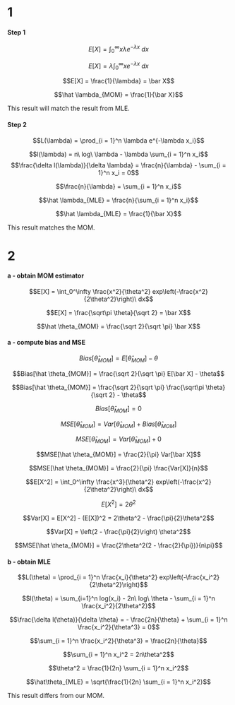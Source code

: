 # 1
#### Step 1
$$E[X] = \int_0^\infty x \lambda e^{-\lambda x}\ dx$$

$$E[X] = \lambda \int_0^\infty xe^{-\lambda x}\ dx$$

$$E[X] = \frac{1}{\lambda} = \bar X$$

$$\hat \lambda_{MOM} = \frac{1}{\bar X}$$

This result will match the result from MLE.

#### Step 2
$$L(\lambda) = \prod_{i = 1}^n \lambda e^{-\lambda x_i}$$

$$l(\lambda) = n\ log\ \lambda - \lambda \sum_{i = 1}^n x_i$$
$$\frac{\delta l(\lambda)}{\delta \lambda} = \frac{n}{\lambda} - \sum_{i = 1}^n x_i = 0$$

$$\frac{n}{\lambda} = \sum_{i = 1}^n x_i$$

$$\hat \lambda_{MLE} = \frac{n}{\sum_{i = 1}^n x_i}$$

$$\hat \lambda_{MLE} = \frac{1}{\bar X}$$

This result matches the MOM.

# 2
#### a - obtain MOM estimator
$$E[X] = \int_0^\infty \frac{x^2}{\theta^2} exp\left(-\frac{x^2}{2\theta^2}\right)\ dx$$

$$E[X] = \frac{\sqrt\pi \theta}{\sqrt 2} = \bar X$$

$$\hat \theta_{MOM} = \frac{\sqrt 2}{\sqrt \pi} \bar X$$

#### a - compute bias and MSE
$$Bias[\hat \theta_{MOM}] = E[\hat \theta_{MOM}] - \theta$$

$$Bias[\hat \theta_{MOM}] = \frac{\sqrt 2}{\sqrt \pi} E[\bar X] - \theta$$

$$Bias[\hat \theta_{MOM}] = \frac{\sqrt 2}{\sqrt \pi} \frac{\sqrt\pi \theta}{\sqrt 2} - \theta$$

$$Bias[\hat \theta_{MOM}] = 0$$

$$MSE[\hat \theta_{MOM}] = Var[\hat \theta_{MOM}] + Bias[\hat \theta_{MOM}]$$

$$MSE[\hat \theta_{MOM}] = Var[\hat \theta_{MOM}] + 0$$

$$MSE[\hat \theta_{MOM}] = \frac{2}{\pi} Var[\bar X]$$

$$MSE[\hat \theta_{MOM}] = \frac{2}{\pi} \frac{Var[X]}{n}$$

$$E[X^2] = \int_0^\infty \frac{x^3}{\theta^2} exp\left(-\frac{x^2}{2\theta^2}\right)\ dx$$

$$E[X^2] = 2\theta^2$$

$$Var[X] = E[X^2] - (E[X])^2 = 2\theta^2 - \frac{\pi}{2}\theta^2$$

$$Var[X] = \left(2 - \frac{\pi}{2}\right) \theta^2$$

$$MSE[\hat \theta_{MOM}] = \frac{2\theta^2(2 - \frac{2}{\pi})}{n\pi}$$

#### b - obtain MLE
$$L(\theta) = \prod_{i = 1}^n \frac{x_i}{\theta^2} exp\left(-\frac{x_i^2}{2\theta^2}\right)$$

$$l(\theta) = \sum_{i=1}^n log(x_i) - 2n\ log\ \theta - \sum_{i = 1}^n \frac{x_i^2}{2\theta^2}$$

$$\frac{\delta l(\theta)}{\delta \theta} = - \frac{2n}{\theta} + \sum_{i = 1}^n \frac{x_i^2}{\theta^3} = 0$$

$$\sum_{i = 1}^n \frac{x_i^2}{\theta^3} = \frac{2n}{\theta}$$

$$\sum_{i = 1}^n x_i^2 = 2n\theta^2$$

$$\theta^2 = \frac{1}{2n} \sum_{i = 1}^n x_i^2$$

$$\hat\theta_{MLE} = \sqrt{\frac{1}{2n} \sum_{i = 1}^n x_i^2}$$

This result differs from our MOM.